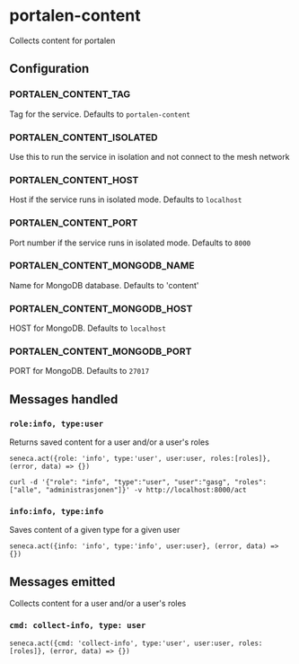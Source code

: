 # portalen-content
Collects content for portalen

## Configuration

### PORTALEN_CONTENT_TAG
Tag for the service. Defaults to ```portalen-content```

### PORTALEN_CONTENT_ISOLATED
Use this to run the service in isolation and not connect to the mesh network

### PORTALEN_CONTENT_HOST
Host if the service runs in isolated mode. Defaults to ```localhost```

### PORTALEN_CONTENT_PORT
Port number if the service runs in isolated mode. Defaults to ```8000```

### PORTALEN_CONTENT_MONGODB_NAME
Name for MongoDB database. Defaults to 'content'

### PORTALEN_CONTENT_MONGODB_HOST
HOST for MongoDB. Defaults to ```localhost```

### PORTALEN_CONTENT_MONGODB_PORT
PORT for MongoDB. Defaults to ```27017```

## Messages handled

### ```role:info, type:user```

Returns saved content for a user and/or a user's roles

```seneca.act({role: 'info', type:'user', user:user, roles:[roles]}, (error, data) => {})```

```curl -d '{"role": "info", "type":"user", "user":"gasg", "roles": ["alle", "administrasjonen"]}' -v http://localhost:8000/act```

### ```info:info, type:info```
Saves content of a given type for a given user

```seneca.act({info: 'info', type:'info', user:user}, (error, data) => {})```

## Messages emitted

Collects content for a user and/or a user's roles

### ```cmd: collect-info, type: user```

```seneca.act({cmd: 'collect-info', type:'user', user:user, roles:[roles]}, (error, data) => {})```
